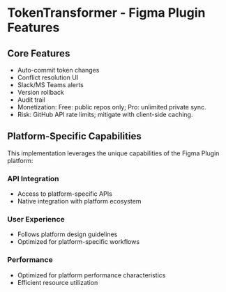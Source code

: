 # TokenTransformer - Figma Plugin Features

## Core Features
- Auto-commit token changes
- Conflict resolution UI
- Slack/MS Teams alerts
- Version rollback
- Audit trail
- Monetization: Free: public repos only; Pro: unlimited private sync.
- Risk: GitHub API rate limits; mitigate with client-side caching.

## Platform-Specific Capabilities
This implementation leverages the unique capabilities of the Figma Plugin platform:

### API Integration
- Access to platform-specific APIs
- Native integration with platform ecosystem

### User Experience
- Follows platform design guidelines
- Optimized for platform-specific workflows

### Performance
- Optimized for platform performance characteristics
- Efficient resource utilization
